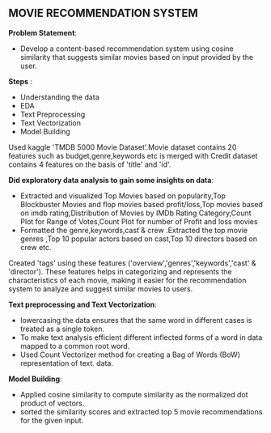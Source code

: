 ## **MOVIE RECOMMENDATION SYSTEM**
**Problem Statement**:
* Develop a content-based recommendation system using cosine similarity that suggests similar movies based on input provided by the user.


**Steps** :
* Understanding the data
* EDA
* Text Preprocessing
* Text Vectorization
* Model Building

Used kaggle 'TMDB 5000 Movie Dataset'.Movie dataset contains 20 features such as budget,genre,keywords etc is merged with Credit dataset contains 4 features on the basis of 'title' and 'id'.

**Did exploratory data analysis to gain some insights on data**:
 * Extracted and visualized Top Movies based on popularity,Top Blockbuster Movies and flop movies based profit/loss,Top movies based on imdb rating,Distribution of Movies by IMDb Rating Category,Count Plot for Range of Votes,Count Plot for number of Profit and loss movies
 * Formatted the genre,keywords,cast & crew .Extracted the top movie genres ,Top 10 popular actors based on cast,Top 10 directors based on crew etc.

Created 'tags' using these features ('overview','genres','keywords','cast' & 'director').
These features helps in categorizing and represents the characteristics of each movie, making it easier for the recommendation system to analyze and suggest similar movies to users.

**Text preprocessing and Text Vectorization**:
 * lowercasing the data ensures that the same word in different cases is treated as a single token.
 * To make text analysis efficient different inflected forms of a word in data  mapped to a common root word.
 * Used Count Vectorizer method  for creating a Bag of Words (BoW) representation of text. data.
 
**Model Building**:
 * Applied cosine similarity to compute similarity as the normalized dot product of vectors.
 * sorted the similarity scores and extracted top 5 movie recommendations for the given input.



